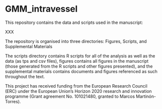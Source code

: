 # GMM_intravessel

This repository contains the data and scripts used in the manuscript:

XXX

The repository is organised into three directories: Figures, Scripts, and Supplemental Materials

The scripts directory contains R scripts for all of the analysis as well as the data (as tps and csv files), figures contains all figures in the manuscript (those generated from the R scripts and other figures presented), and the supplemental materials contains documents and figures referenced as such throughout the text.

This project has received funding from the European Research Council (ERC) under the European Union’s Horizon 2020 research and innovation programme (Grant agreement No. 101021480, granted to Marcos Martinón-Torres).
